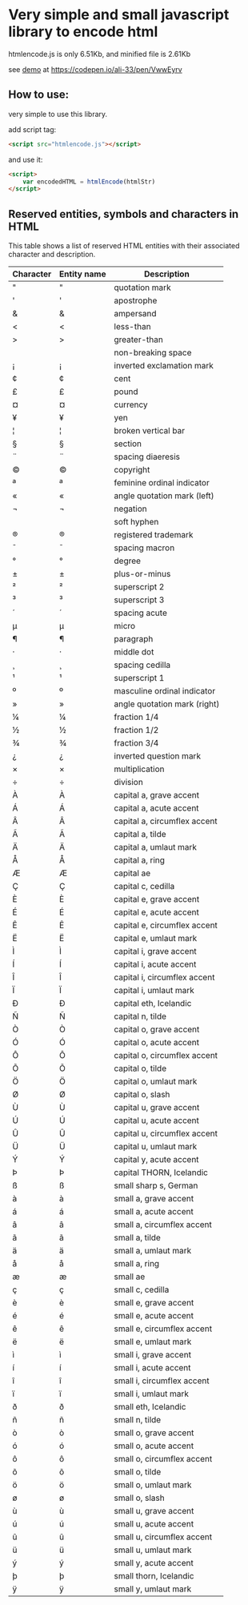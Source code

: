 ﻿# Very simple and small javascript library to encode html

htmlencode.js is only 6.51Kb, and minified file is 2.61Kb

see [demo](https://codepen.io/ali-33/pen/VwwEyrv) at https://codepen.io/ali-33/pen/VwwEyrv

## How to use:

very simple to use this library.

add script tag:

```html
<script src="htmlencode.js"></script>
```
and use it:
```html
<script>
    var encodedHTML = htmlEncode(htmlStr)
</script>
```
## Reserved entities, symbols and characters in HTML
This table shows a list of reserved HTML entities with their associated character and description.

|Character|Entity name|Description|
|--- |--- |--- |
|"|&quot;|quotation mark|
|'|&apos;|apostrophe|
|&|&amp;|ampersand|
|<|&lt;|less-than|
|>|&gt;|greater-than|
||&nbsp;|non-breaking space|
|¡|&iexcl;|inverted exclamation mark|
|¢|&cent;|cent|
|£|&pound;|pound|
|¤|&curren;|currency|
|¥|&yen;|yen|
|¦|&brvbar;|broken vertical bar|
|§|&sect;|section|
|¨|&uml;|spacing diaeresis|
|©|&copy;|copyright|
|ª|&ordf;|feminine ordinal indicator|
|«|&laquo;|angle quotation mark (left)|
|¬|&not;|negation|
|­|&shy;|soft hyphen|
|®|&reg;|registered trademark|
|¯|&macr;|spacing macron|
|°|&deg;|degree|
|±|&plusmn;|plus-or-minus|
|²|&sup2;|superscript 2|
|³|&sup3;|superscript 3|
|´|&acute;|spacing acute|
|µ|&micro;|micro|
|¶|&para;|paragraph|
|·|&middot;|middle dot|
|¸|&cedil;|spacing cedilla|
|¹|&sup1;|superscript 1|
|º|&ordm;|masculine ordinal indicator|
|»|&raquo;|angle quotation mark (right)|
|¼|&frac14;|fraction 1/4|
|½|&frac12;|fraction 1/2|
|¾|&frac34;|fraction 3/4|
|¿|&iquest;|inverted question mark|
|×|&times;|multiplication|
|÷|&divide;|division|
|À|&Agrave;|capital a, grave accent|
|Á|&Aacute;|capital a, acute accent|
|Â|&Acirc;|capital a, circumflex accent|
|Ã|&Atilde;|capital a, tilde|
|Ä|&Auml;|capital a, umlaut mark|
|Å|&Aring;|capital a, ring|
|Æ|&AElig;|capital ae|
|Ç|&Ccedil;|capital c, cedilla|
|È|&Egrave;|capital e, grave accent|
|É|&Eacute;|capital e, acute accent|
|Ê|&Ecirc;|capital e, circumflex accent|
|Ë|&Euml;|capital e, umlaut mark|
|Ì|&Igrave;|capital i, grave accent|
|Í|&Iacute;|capital i, acute accent|
|Î|&Icirc;|capital i, circumflex accent|
|Ï|&Iuml;|capital i, umlaut mark|
|Ð|&ETH;|capital eth, Icelandic|
|Ñ|&Ntilde;|capital n, tilde|
|Ò|&Ograve;|capital o, grave accent|
|Ó|&Oacute;|capital o, acute accent|
|Ô|&Ocirc;|capital o, circumflex accent|
|Õ|&Otilde;|capital o, tilde|
|Ö|&Ouml;|capital o, umlaut mark|
|Ø|&Oslash;|capital o, slash|
|Ù|&Ugrave;|capital u, grave accent|
|Ú|&Uacute;|capital u, acute accent|
|Û|&Ucirc;|capital u, circumflex accent|
|Ü|&Uuml;|capital u, umlaut mark|
|Ý|&Yacute;|capital y, acute accent|
|Þ|&THORN;|capital THORN, Icelandic|
|ß|&szlig;|small sharp s, German|
|à|&agrave;|small a, grave accent|
|á|&aacute;|small a, acute accent|
|â|&acirc;|small a, circumflex accent|
|ã|&atilde;|small a, tilde|
|ä|&auml;|small a, umlaut mark|
|å|&aring;|small a, ring|
|æ|&aelig;|small ae|
|ç|&ccedil;|small c, cedilla|
|è|&egrave;|small e, grave accent|
|é|&eacute;|small e, acute accent|
|ê|&ecirc;|small e, circumflex accent|
|ë|&euml;|small e, umlaut mark|
|ì|&igrave;|small i, grave accent|
|í|&iacute;|small i, acute accent|
|î|&icirc;|small i, circumflex accent|
|ï|&iuml;|small i, umlaut mark|
|ð|&eth;|small eth, Icelandic|
|ñ|&ntilde;|small n, tilde|
|ò|&ograve;|small o, grave accent|
|ó|&oacute;|small o, acute accent|
|ô|&ocirc;|small o, circumflex accent|
|õ|&otilde;|small o, tilde|
|ö|&ouml;|small o, umlaut mark|
|ø|&oslash;|small o, slash|
|ù|&ugrave;|small u, grave accent|
|ú|&uacute;|small u, acute accent|
|û|&ucirc;|small u, circumflex accent|
|ü|&uuml;|small u, umlaut mark|
|ý|&yacute;|small y, acute accent|
|þ|&thorn;|small thorn, Icelandic|
|ÿ|&yuml;|small y, umlaut mark|
